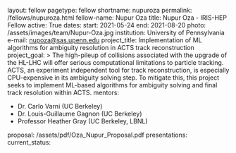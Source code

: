 layout: fellow
pagetype: fellow
shortname: nupuroza
permalink: /fellows/nupuroza.html
fellow-name: Nupur Oza
title: Nupur Oza - IRIS-HEP Fellow
active: True
dates:
  start: 2021-05-24
  end: 2021-08-20
photo: /assets/images/team/Nupur-Oza.jpg
institution: University of Pennsylvania
e-mail: nupoza@sas.upenn.edu
project_title: Implementation of ML algorithms for ambiguity resolution in ACTS track reconstruction
project_goal: >
    The high-pileup of collisions associated with the upgrade of the HL-LHC will offer serious computational limitations to particle tracking. ACTS, an experiment independent tool for track reconstruction, is especially CPU-expensive in its ambiguity solving step. To mitigate this, this project seeks to implement ML-based algorithms for ambiguity solving and final track resolution within ACTS. 
mentors:
  - Dr. Carlo Varni (UC Berkeley)
  - Dr. Louis-Guillaume Gagnon (UC Berkeley)
  - Professor Heather Gray (UC Berkeley, LBNL)

proposal: /assets/pdf/Oza_Nupur_Proposal.pdf
presentations:
current_status:
